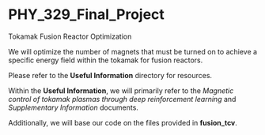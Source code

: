 # PHY_329_Final_Project

Tokamak Fusion Reactor Optimization

We will optimize the number of magnets that must be turned on to achieve a specific energy field within the tokamak for fusion reactors.


Please refer to the **Useful Information** directory for resources.

Within the **Useful Information**, we will primarily refer to the *Magnetic control of tokamak plasmas through deep reinforcement learning* and *Supplementary Information* documents.

Additionally, we will base our code on the files provided in **fusion_tcv**.
